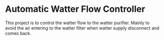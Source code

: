 # Automatic Watter Flow Controller
This project is to control the watter flow to the watter purifier. Mainly to avoid the air entering to the watter filter when watter supply disconnect and comes back.
